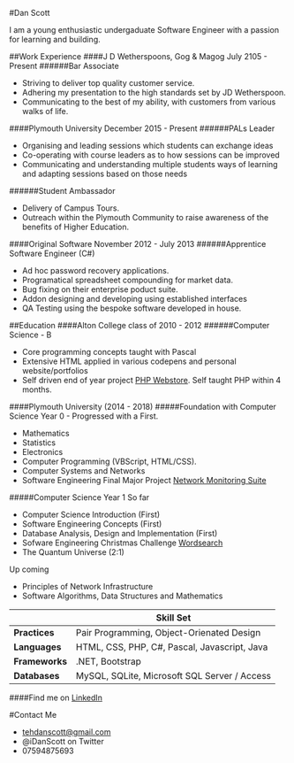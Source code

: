 #Dan Scott

I am a young enthusiastic undergaduate Software Engineer with a passion for learning and building.

##Work Experience
####J D Wetherspoons, Gog & Magog July 2105 - Present 
######Bar Associate 
- Striving to deliver top quality customer service. 
- Adhering my presentation to the high standards set by JD Wetherspoon.
- Communicating to the best of my ability, with customers from various walks of life.

####Plymouth University December 2015 - Present
######PALs Leader
- Organising and leading sessions which students can exchange ideas 
- Co-operating with course leaders as to how sessions can be improved
- Communicating and understanding multiple students ways of learning and adapting sessions based on those needs

######Student Ambassador 
- Delivery of Campus Tours.
- Outreach within the Plymouth Community to raise awareness of the benefits of Higher Education.

####Original Software November 2012 - July 2013
######Apprentice Software Engineer (C#)
- Ad hoc password recovery applications.
- Programatical spreadsheet compounding for market data. 
- Bug fixing on their enterprise poduct suite.
- Addon designing and developing using established interfaces
- QA Testing using the bespoke software developed in house.

##Education 
####Alton College class of 2010 - 2012
######Computer Science - B
- Core programming concepts taught with Pascal
- Extensive HTML applied in various codepens and personal website/portfolios
- Self driven end of year project [PHP Webstore](https://github.com/iDanScott/PHP-Webstore). Self taught PHP within 4 months.

####Plymouth University (2014 - 2018)
#####Foundation with Computer Science Year 0 - Progressed with a First.
- Mathematics 
- Statistics 
- Electronics
- Computer Programming (VBScript, HTML/CSS).
- Computer Systems and Networks 
- Software Engineering Final Major Project [Network Monitoring Suite](https://github.com/iDanScott/UniProject)

#####Computer Science Year 1 
So far
- Computer Science Introduction (First)
- Software Engineering Concepts (First)
- Database Analysis, Design and Implementation (First) 
- Sofware Engineering Christmas Challenge [Wordsearch](https://github.com/iDanScott/WordSearch)
- The Quantum Universe (2:1)

Up coming
- Principles of Network Infrastructure 
- Software Algorithms, Data Structures and Mathematics

||Skill Set| 
|---|---|
| **Practices** | Pair Programming, Object-Orienated Design |
| **Languages** | HTML, CSS, PHP, C#, Pascal, Javascript, Java | 
| **Frameworks** | .NET, Bootstrap | 
| **Databases** | MySQL, SQLite, Microsoft SQL Server / Access | 

####Find me on [LinkedIn](https://uk.linkedin.com/in/dan-scott-03b4b93a)

#Contact Me 
- tehdanscott@gmail.com
- @iDanScott on Twitter 
- 07594875693
